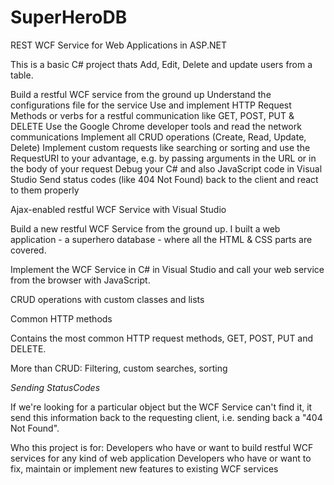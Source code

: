 # SuperHeroDB
REST WCF Service for Web Applications in ASP.NET

This is a basic C# project thats Add, Edit, Delete and update users from a table.

Build a restful WCF service from the ground up
Understand the configurations file for the service
Use and implement HTTP Request Methods or verbs for a restful communication like GET, POST, PUT & DELETE
Use the Google Chrome developer tools and read the network communications
Implement all CRUD operations (Create, Read, Update, Delete)
Implement custom requests like searching or sorting and use the RequestURI to your advantage, e.g. by passing arguments in the URL or in the body of your request
Debug your C# and also JavaScript code in Visual Studio
Send status codes (like 404 Not Found) back to the client and react to them properly


Ajax-enabled restful WCF Service with Visual Studio

Build a new restful WCF Service from the ground up.  I built a web application - a superhero database - where all the HTML & CSS parts are covered.

Implement the WCF Service in C# in Visual Studio and call your web service from the browser with JavaScript.

CRUD operations with custom classes and lists

Common HTTP methods

Contains the most common HTTP request methods, GET, POST, PUT and DELETE.

More than CRUD: Filtering, custom searches, sorting

*Sending StatusCodes*

If we're looking for a particular object but the WCF Service can't find it, it send this information back to the requesting client, i.e. sending back a "404 Not Found".


Who this project is for:
Developers who have or want to build restful WCF services for any kind of web application
Developers who have or want to fix, maintain or implement new features to existing WCF services
